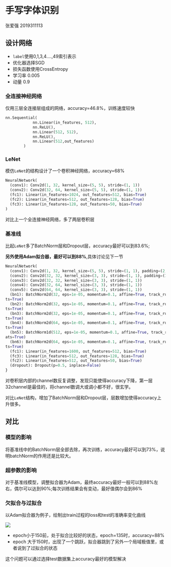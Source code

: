 # 手写字体识别
张爱强 2019311113

## 设计网络

+ `label`使用0,1,3,4....,49索引表示
+ 优化器选择SGD
+ 损失函数使用CrossEntropy
+ 学习率 0.005
+ 动量 0.9

### 全连接神经网络

仅用三层全连接层组成的网络，accuracy=46.8%，训练速度较快

```python
nn.Sequential(
            nn.Linear(in_features, 512),
            nn.ReLU(),
            nn.Linear(512, 512),
            nn.ReLU(),
            nn.Linear(512,out_features)
        )
```

### LeNet

模仿`LeNet`的结构设计了一个卷积神经网络，accuracy=68%

```python
NeuralNetwork(
  (conv1): Conv2d(1, 32, kernel_size=(5, 5), stride=(1, 1))
  (conv2): Conv2d(32, 64, kernel_size=(5, 5), stride=(1, 1))
  (fc1): Linear(in_features=1024, out_features=512, bias=True)
  (fc2): Linear(in_features=512, out_features=128, bias=True)
  (fc3): Linear(in_features=128, out_features=50, bias=True)
)
```
对比上一个全连接神经网络，多了两层卷积层

### 基准线

比起`LeNet`多了BatchNorm层和Dropout层，accuracy最好可以到83.6%;

**另外使用Adam拟合器，最好可以到88%**,具体讨论见下一节

```python
NeuralNetwork(
  (conv1): Conv2d(1, 32, kernel_size=(5, 5), stride=(1, 1), padding=(2, 2))
  (conv2): Conv2d(32, 32, kernel_size=(3, 3), stride=(1, 1), padding=(1, 1))
  (conv3): Conv2d(32, 32, kernel_size=(3, 3), stride=(1, 1))
  (conv4): Conv2d(32, 64, kernel_size=(3, 3), stride=(1, 1))
  (conv5): Conv2d(64, 64, kernel_size=(3, 3), stride=(1, 1))
  (bn1): BatchNorm2d(32, eps=1e-05, momentum=0.1, affine=True, track_running_sta
ts=True)
  (bn2): BatchNorm2d(32, eps=1e-05, momentum=0.1, affine=True, track_running_sta
ts=True)
  (bn3): BatchNorm2d(32, eps=1e-05, momentum=0.1, affine=True, track_running_sta
ts=True)
  (bn4): BatchNorm2d(64, eps=1e-05, momentum=0.1, affine=True, track_running_sta
ts=True)
  (bn5): BatchNorm1d(512, eps=1e-05, momentum=0.1, affine=True, track_running_st
ats=True)
  (bn6): BatchNorm2d(64, eps=1e-05, momentum=0.1, affine=True, track_running_sta
ts=True)
  (fc1): Linear(in_features=1600, out_features=512, bias=True)
  (fc3): Linear(in_features=512, out_features=128, bias=True)
  (fc2): Linear(in_features=512, out_features=50, bias=True)
  (dropout): Dropout(p=0.5, inplace=False)
}
```
对卷积层内部的channel数反复调整，发现只能使得accuracy下降，第一层32channel是最佳的，将channel数调大或调小都不好，很玄学。

对比`LeNet`结构，增加了BatchNorm层和Dropout层，层数增加使得accuracy上升很多。

## 对比
### 模型的影响
将基准线中的BatchNorm层全部去除，再次训练，accuracy最好可以到73%，说明batchNorm的作用还是比较大。

### 超参数的影响
对于基准线模型，调整拟合器为Adam，最终accuracy最好一般可以到88%左右，偶尔可以达到90%;每次训练结果会有变动，最好值偶尔会到86%


### 欠拟合与过拟合
以Adam拟合器为例子，绘制出train过程的loss和test的准确率变化曲线

![](traintest.png)

+ epoch小于150前，处于拟合比较好的状态，epoch=135时，accuracy=88%
+ epoch 大于150时，出现了一个跳跃，拟合器跳到了另外一个局域极值里，或者说到了过拟合的状态

这个问题可以通过选择test数据集上accuracy最好的模型解决